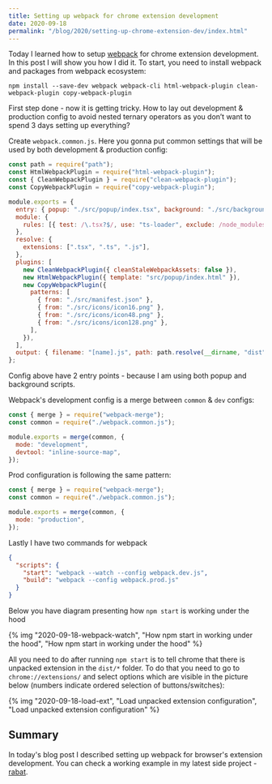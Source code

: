 ```yaml
---
title: Setting up webpack for chrome extension development
date: 2020-09-18
permalink: "/blog/2020/setting-up-chrome-extension-dev/index.html"
---
```


Today I learned how to setup [webpack](https://webpack.js.org/) for chrome extension development.
In this post I will show you how I did it. To start, you need to install webpack and packages
from webpack ecosystem:

```shell
npm install --save-dev webpack webpack-cli html-webpack-plugin clean-webpack-plugin copy-webpack-plugin
```

First step done - now it is getting tricky. How to lay out development & production config to avoid
nested ternary operators as you don’t want to spend 3 days setting up everything?

Create `webpack.common.js`. Here you gonna put common settings that will be used by both development & production config:

```js
const path = require("path");
const HtmlWebpackPlugin = require("html-webpack-plugin");
const { CleanWebpackPlugin } = require("clean-webpack-plugin");
const CopyWebpackPlugin = require("copy-webpack-plugin");

module.exports = {
  entry: { popup: "./src/popup/index.tsx", background: "./src/background/index.ts" },
  module: {
    rules: [{ test: /\.tsx?$/, use: "ts-loader", exclude: /node_modules/ }], // do not forget to change/install your own TS loader
  },
  resolve: {
    extensions: [".tsx", ".ts", ".js"],
  },
  plugins: [
    new CleanWebpackPlugin({ cleanStaleWebpackAssets: false }),
    new HtmlWebpackPlugin({ template: "src/popup/index.html" }),
    new CopyWebpackPlugin({
      patterns: [
        { from: "./src/manifest.json" },
        { from: "./src/icons/icon16.png" },
        { from: "./src/icons/icon48.png" },
        { from: "./src/icons/icon128.png" },
      ],
    }),
  ],
  output: { filename: "[name].js", path: path.resolve(__dirname, "dist") }, // chrome will look for files under dist/* folder
};
```

Config above have 2 entry points - because I am using both popup and background scripts.

Webpack's development config is a merge between `common` & `dev` configs:

```js
const { merge } = require("webpack-merge");
const common = require("./webpack.common.js");

module.exports = merge(common, {
  mode: "development",
  devtool: "inline-source-map",
});
```

Prod configuration is following the same pattern:

```js
const { merge } = require("webpack-merge");
const common = require("./webpack.common.js");

module.exports = merge(common, {
  mode: "production",
});
```

Lastly I have two commands for webpack

```json
{
  "scripts": {
    "start": "webpack --watch --config webpack.dev.js",
    "build": "webpack --config webpack.prod.js"
  }
}
```

Below you have diagram presenting how `npm start` is working under the hood

{% img "2020-09-18-webpack-watch", "How npm start in working under the hood", "How npm start in working under the hood" %}

All you need to do after running `npm start` is to tell chrome that there is unpacked extension in the `dist/*` folder. To do that you need to go to `chrome://extensions/` and select options which are visible in the picture below (numbers indicate ordered selection of buttons/switches):

{% img "2020-09-18-load-ext", "Load unpacked extension configuration", "Load unpacked extension configuration" %}

## Summary

In today's blog post I described setting up webpack for browser's extension development.
You can check a working example in my latest side project - [rabat](https://github.com/krzysztofzuraw/rabat).
